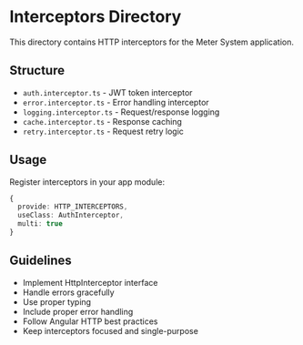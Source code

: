# Interceptors Directory

This directory contains HTTP interceptors for the Meter System application.

## Structure

- `auth.interceptor.ts` - JWT token interceptor
- `error.interceptor.ts` - Error handling interceptor
- `logging.interceptor.ts` - Request/response logging
- `cache.interceptor.ts` - Response caching
- `retry.interceptor.ts` - Request retry logic

## Usage

Register interceptors in your app module:

```typescript
{
  provide: HTTP_INTERCEPTORS,
  useClass: AuthInterceptor,
  multi: true
}
```

## Guidelines

- Implement HttpInterceptor interface
- Handle errors gracefully
- Use proper typing
- Include proper error handling
- Follow Angular HTTP best practices
- Keep interceptors focused and single-purpose





